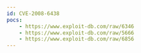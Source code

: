 ```yaml
---
id: CVE-2008-6438
pocs:
    - https://www.exploit-db.com/raw/6346
    - https://www.exploit-db.com/raw/5666
    - https://www.exploit-db.com/raw/6856
---
```

